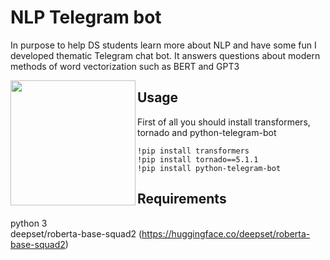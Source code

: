 # NLP Telegram bot

In purpose to help DS students learn more about NLP and have some fun I developed thematic Telegram chat bot. It answers questions about modern methods of word vectorization such as BERT and GPT3


<img src="https://user-images.githubusercontent.com/92801594/144756846-270130a6-f82a-4edb-b301-3b0f55a063d2.jpg" img align="left" width="200">

## Usage
First of all you should install transformers, tornado and python-telegram-bot

```
!pip install transformers
!pip install tornado==5.1.1
!pip install python-telegram-bot
```

## Requirements
python 3<br />
deepset/roberta-base-squad2 (https://huggingface.co/deepset/roberta-base-squad2)

